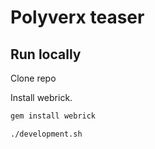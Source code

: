# Polyverx teaser

## Run locally

Clone repo

Install webrick.

```sh
gem install webrick
```

```sh
./development.sh
```

